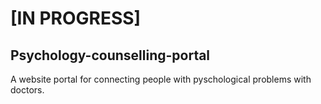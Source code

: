 # [**IN PROGRESS**]

## Psychology-counselling-portal

A website portal for connecting people with pyschological problems with doctors.
